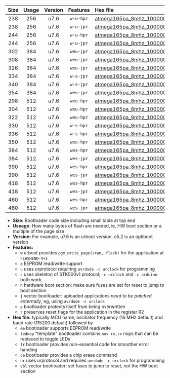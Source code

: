 |Size|Usage|Version|Features|Hex file|
|:-:|:-:|:-:|:-:|:--|
|238|256|u7.6|`w-u-hpr`|[atmega165pa_8mhz_1000000bps_ur.hex](https://raw.githubusercontent.com/stefanrueger/urboot/main//atmega165pa_8mhz_1000000bps_ur.hex)|
|238|256|u7.6|`w-u-jpr`|[atmega165pa_8mhz_1000000bps_ur_vbl.hex](https://raw.githubusercontent.com/stefanrueger/urboot/main//atmega165pa_8mhz_1000000bps_ur_vbl.hex)|
|244|256|u7.6|`w-u-hpr`|[atmega165pa_8mhz_1000000bps_lednop_ur.hex](https://raw.githubusercontent.com/stefanrueger/urboot/main//atmega165pa_8mhz_1000000bps_lednop_ur.hex)|
|244|256|u7.6|`w-u-jpr`|[atmega165pa_8mhz_1000000bps_lednop_ur_vbl.hex](https://raw.githubusercontent.com/stefanrueger/urboot/main//atmega165pa_8mhz_1000000bps_lednop_ur_vbl.hex)|
|302|384|u7.6|`weu-jpr`|[atmega165pa_8mhz_1000000bps_ee_ur_vbl.hex](https://raw.githubusercontent.com/stefanrueger/urboot/main//atmega165pa_8mhz_1000000bps_ee_ur_vbl.hex)|
|308|384|u7.6|`weu-jpr`|[atmega165pa_8mhz_1000000bps_ee_lednop_ur_vbl.hex](https://raw.githubusercontent.com/stefanrueger/urboot/main//atmega165pa_8mhz_1000000bps_ee_lednop_ur_vbl.hex)|
|326|384|u7.6|`weu-jpr`|[atmega165pa_8mhz_1000000bps_ee_lednop_fr_ur_vbl.hex](https://raw.githubusercontent.com/stefanrueger/urboot/main//atmega165pa_8mhz_1000000bps_ee_lednop_fr_ur_vbl.hex)|
|334|384|u7.6|`w-s-jpr`|[atmega165pa_8mhz_1000000bps_vbl.hex](https://raw.githubusercontent.com/stefanrueger/urboot/main//atmega165pa_8mhz_1000000bps_vbl.hex)|
|340|384|u7.6|`w-s-jpr`|[atmega165pa_8mhz_1000000bps_lednop_vbl.hex](https://raw.githubusercontent.com/stefanrueger/urboot/main//atmega165pa_8mhz_1000000bps_lednop_vbl.hex)|
|354|384|u7.6|`weu-jpr`|[atmega165pa_8mhz_1000000bps_ee_lednop_fr_ce_ur_vbl.hex](https://raw.githubusercontent.com/stefanrueger/urboot/main//atmega165pa_8mhz_1000000bps_ee_lednop_fr_ce_ur_vbl.hex)|
|298|512|u7.6|`weu-hpr`|[atmega165pa_8mhz_1000000bps_ee_ur.hex](https://raw.githubusercontent.com/stefanrueger/urboot/main//atmega165pa_8mhz_1000000bps_ee_ur.hex)|
|304|512|u7.6|`weu-hpr`|[atmega165pa_8mhz_1000000bps_ee_lednop_ur.hex](https://raw.githubusercontent.com/stefanrueger/urboot/main//atmega165pa_8mhz_1000000bps_ee_lednop_ur.hex)|
|322|512|u7.6|`weu-hpr`|[atmega165pa_8mhz_1000000bps_ee_lednop_fr_ur.hex](https://raw.githubusercontent.com/stefanrueger/urboot/main//atmega165pa_8mhz_1000000bps_ee_lednop_fr_ur.hex)|
|330|512|u7.6|`w-s-hpr`|[atmega165pa_8mhz_1000000bps.hex](https://raw.githubusercontent.com/stefanrueger/urboot/main//atmega165pa_8mhz_1000000bps.hex)|
|336|512|u7.6|`w-s-hpr`|[atmega165pa_8mhz_1000000bps_lednop.hex](https://raw.githubusercontent.com/stefanrueger/urboot/main//atmega165pa_8mhz_1000000bps_lednop.hex)|
|350|512|u7.6|`weu-hpr`|[atmega165pa_8mhz_1000000bps_ee_lednop_fr_ce_ur.hex](https://raw.githubusercontent.com/stefanrueger/urboot/main//atmega165pa_8mhz_1000000bps_ee_lednop_fr_ce_ur.hex)|
|384|512|u7.6|`wes-hpr`|[atmega165pa_8mhz_1000000bps_ee.hex](https://raw.githubusercontent.com/stefanrueger/urboot/main//atmega165pa_8mhz_1000000bps_ee.hex)|
|384|512|u7.6|`wes-jpr`|[atmega165pa_8mhz_1000000bps_ee_vbl.hex](https://raw.githubusercontent.com/stefanrueger/urboot/main//atmega165pa_8mhz_1000000bps_ee_vbl.hex)|
|390|512|u7.6|`wes-hpr`|[atmega165pa_8mhz_1000000bps_ee_lednop.hex](https://raw.githubusercontent.com/stefanrueger/urboot/main//atmega165pa_8mhz_1000000bps_ee_lednop.hex)|
|390|512|u7.6|`wes-jpr`|[atmega165pa_8mhz_1000000bps_ee_lednop_vbl.hex](https://raw.githubusercontent.com/stefanrueger/urboot/main//atmega165pa_8mhz_1000000bps_ee_lednop_vbl.hex)|
|418|512|u7.6|`wes-hpr`|[atmega165pa_8mhz_1000000bps_ee_lednop_fr.hex](https://raw.githubusercontent.com/stefanrueger/urboot/main//atmega165pa_8mhz_1000000bps_ee_lednop_fr.hex)|
|418|512|u7.6|`wes-jpr`|[atmega165pa_8mhz_1000000bps_ee_lednop_fr_vbl.hex](https://raw.githubusercontent.com/stefanrueger/urboot/main//atmega165pa_8mhz_1000000bps_ee_lednop_fr_vbl.hex)|
|460|512|u7.6|`wes-hpr`|[atmega165pa_8mhz_1000000bps_ee_lednop_fr_ce.hex](https://raw.githubusercontent.com/stefanrueger/urboot/main//atmega165pa_8mhz_1000000bps_ee_lednop_fr_ce.hex)|
|460|512|u7.6|`wes-jpr`|[atmega165pa_8mhz_1000000bps_ee_lednop_fr_ce_vbl.hex](https://raw.githubusercontent.com/stefanrueger/urboot/main//atmega165pa_8mhz_1000000bps_ee_lednop_fr_ce_vbl.hex)|

- **Size:** Bootloader code size including small table at top end
- **Useage:** How many bytes of flash are needed, ie, HW boot section or a multiple of the page size
- **Version:** For example, u7.6 is an urboot version, o5.2 is an optiboot version
- **Features:**
  + `w` urboot provides `pgm_write_page(sram, flash)` for the application at `FLASHEND-4+1`
  + `e` EEPROM read/write support
  + `u` uses urprotocol requiring `avrdude -c urclock` for programming
  + `s` uses skeleton of STK500v1 protocol; `-c urclock` and `-c arduino` both work
  + `h` hardware boot section: make sure fuses are set for reset to jump to boot section
  + `j` vector bootloader: uploaded applications *need to be patched externally*, eg, using `avrdude -c urclock`
  + `p` bootloader protects itself from being overwritten
  + `r` preserves reset flags for the application in the register R2
- **Hex file:** typically MCU name, oscillator frequency (16 MHz default) and baud rate (115200 default) followed by
  + `ee` bootloader supports EEPROM read/write
  + `lednop` "template" bootloader contains `mov rx,rx` nops that can be replaced to toggle LEDs
  + `fr` bootloader provides non-essential code for smoother error handing
  + `ce` bootloader provides a chip erase command
  + `ur` uses urprotocol and requires `avrdude -c urclock` for programming
  + `vbl` vector bootloader: set fuses to jump to reset, not the HW boot section
